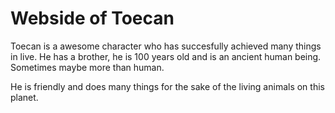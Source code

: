 # Webside of Toecan

Toecan is a awesome character who has succesfully achieved many things in live. 
He has a brother, he is 100 years old and is an ancient human being. Sometimes maybe more than human. 

He is friendly and does many things for the sake of the living animals on this planet. 
